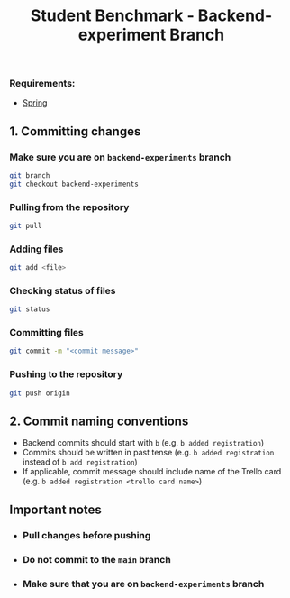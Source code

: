 <h1 align="center">Student Benchmark - Backend-experiment Branch</h1>
 <br/>

### Requirements:

- [Spring](https://spring.io)

## 1. Committing changes

### Make sure you are on `backend-experiments` branch

 ```bash
 git branch
 git checkout backend-experiments
 ```

### Pulling from the repository

 ```bash
 git pull
 ```

### Adding files

 ```bash
 git add <file>
 ```

### Checking status of files

 ```bash
 git status
 ```

### Committing files

 ```bash
 git commit -m "<commit message>"
 ```

### Pushing to the repository

 ```bash
 git push origin
 ```

## 2. Commit naming conventions

- Backend commits should start with `b` (e.g. `b added registration`)
- Commits should be written in past tense (e.g. `b added registration` instead of `b add registration`)
- If applicable, commit message should include name of the Trello card (e.g. `b added registration <trello card name>`)

## Important notes

- ### Pull changes before pushing
- ### Do not commit to the `main` branch
- ### Make sure that you are on `backend-experiments` branch
